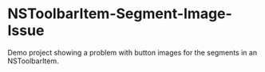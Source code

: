 # NSToolbarItem-Segment-Image-Issue
Demo project showing a problem with button images for the segments in an NSToolbarItem.
